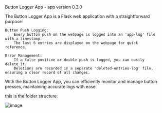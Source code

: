 Button Logger App - app version 0.3.0

The Button Logger App is a Flask web application with a straightforward purpose:

    Button Push Logging:
        Every button push on the webpage is logged into an 'app-log' file with a timestamp.
        The last 6 entries are displayed on the webpage for quick reference.

    Error Management:
        If a false positive or double push is logged, you can easily delete it.
        Deletions are recorded in a separate 'deleted-entries-log' file, ensuring a clear record of all changes.

With the Button Logger App, you can efficiently monitor and manage button presses, maintaining accurate logs with ease.

this is the folder structure:

![image](https://github.com/EliBukin/button-logger-app/assets/37555854/b7cd3355-9d67-432c-8fcd-0f838e0ddcc4)





